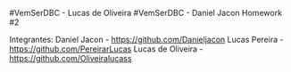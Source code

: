 #VemSerDBC - Lucas de Oliveira
#VemSerDBC - Daniel Jacon
Homework #2

Integrantes:
    Daniel Jacon - https://github.com/Danieljacon
    Lucas Pereira - https://github.com/PereirarLucas
    Lucas de Oliveira - https://github.com/Oliveiralucass

